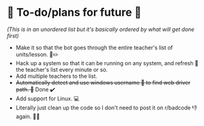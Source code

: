 🌈 To-do/plans for future 🚀
======

*(This is in an unordered list but it's basically ordered by what will get done first)*
* Make it so that the bot goes through the entire teacher's list of units/lesson. 📄✏️
* Hack up a system so that it can be running on any system, and refresh 🔄 the teacher's list every minute or so. 
* Add multiple teachers to the list.
* ~~Automatically detect and use windows username 👋 to find web driver path. 💾~~ Done ✔️
* Add support for Linux. 💻
* Literally just clean up the code so I don't need to post it on r/badcode 👎 again. 📧🚫
